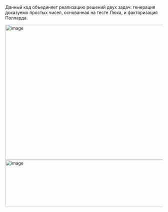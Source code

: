 Данный код объединяет реализацию решений двух задач: 
генерация доказуемо простых чисел, основанная на тесте Люка, 
и факторизация Полларда.

<img width="592" height="432" alt="image" src="https://github.com/user-attachments/assets/e92cb3d1-9152-4317-9ed0-c525d71309e2" />
<img width="560" height="151" alt="image" src="https://github.com/user-attachments/assets/e90144c2-89ea-48f6-ab1d-dd2ce28cc49b" />

